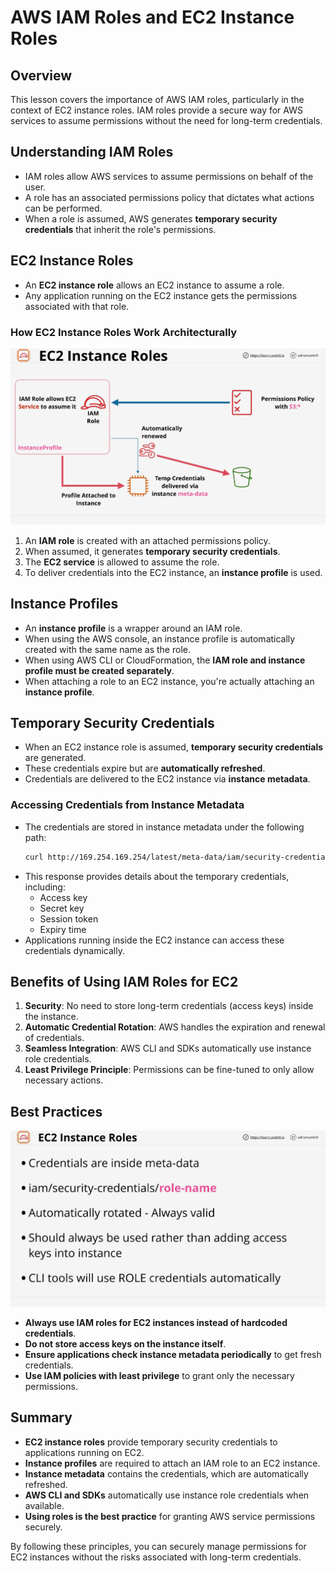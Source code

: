# AWS IAM Roles and EC2 Instance Roles

## Overview

This lesson covers the importance of AWS IAM roles, particularly in the context of EC2 instance roles. IAM roles provide a secure way for AWS services to assume permissions without the need for long-term credentials.

## Understanding IAM Roles

- IAM roles allow AWS services to assume permissions on behalf of the user.
- A role has an associated permissions policy that dictates what actions can be performed.
- When a role is assumed, AWS generates **temporary security credentials** that inherit the role's permissions.

## EC2 Instance Roles

- An **EC2 instance role** allows an EC2 instance to assume a role.
- Any application running on the EC2 instance gets the permissions associated with that role.

### How EC2 Instance Roles Work Architecturally

![alt text](image-7.png)

1. An **IAM role** is created with an attached permissions policy.
2. When assumed, it generates **temporary security credentials**.
3. The **EC2 service** is allowed to assume the role.
4. To deliver credentials into the EC2 instance, an **instance profile** is used.

## Instance Profiles

- An **instance profile** is a wrapper around an IAM role.
- When using the AWS console, an instance profile is automatically created with the same name as the role.
- When using AWS CLI or CloudFormation, the **IAM role and instance profile must be created separately**.
- When attaching a role to an EC2 instance, you're actually attaching an **instance profile**.

## Temporary Security Credentials

- When an EC2 instance role is assumed, **temporary security credentials** are generated.
- These credentials expire but are **automatically refreshed**.
- Credentials are delivered to the EC2 instance via **instance metadata**.

### Accessing Credentials from Instance Metadata

- The credentials are stored in instance metadata under the following path:
  ```bash
  curl http://169.254.169.254/latest/meta-data/iam/security-credentials/
  ```
- This response provides details about the temporary credentials, including:
  - Access key
  - Secret key
  - Session token
  - Expiry time
- Applications running inside the EC2 instance can access these credentials dynamically.

## Benefits of Using IAM Roles for EC2

1. **Security**: No need to store long-term credentials (access keys) inside the instance.
2. **Automatic Credential Rotation**: AWS handles the expiration and renewal of credentials.
3. **Seamless Integration**: AWS CLI and SDKs automatically use instance role credentials.
4. **Least Privilege Principle**: Permissions can be fine-tuned to only allow necessary actions.

## Best Practices

![alt text](image-8.png)

- **Always use IAM roles for EC2 instances instead of hardcoded credentials**.
- **Do not store access keys on the instance itself**.
- **Ensure applications check instance metadata periodically** to get fresh credentials.
- **Use IAM policies with least privilege** to grant only the necessary permissions.

## Summary

- **EC2 instance roles** provide temporary security credentials to applications running on EC2.
- **Instance profiles** are required to attach an IAM role to an EC2 instance.
- **Instance metadata** contains the credentials, which are automatically refreshed.
- **AWS CLI and SDKs** automatically use instance role credentials when available.
- **Using roles is the best practice** for granting AWS service permissions securely.

By following these principles, you can securely manage permissions for EC2 instances without the risks associated with long-term credentials.
